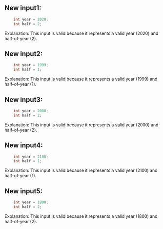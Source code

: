 ## New input1:
```java
    int year = 2020;
    int half = 2;
```
Explanation: This input is valid because it represents a valid year (2020) and half-of-year (2).

## New input2:
```java
    int year = 1999;
    int half = 1;
```
Explanation: This input is valid because it represents a valid year (1999) and half-of-year (1).

## New input3:
```java
    int year = 2000;
    int half = 2;
```
Explanation: This input is valid because it represents a valid year (2000) and half-of-year (2).

## New input4:
```java
    int year = 2100;
    int half = 1;
```
Explanation: This input is valid because it represents a valid year (2100) and half-of-year (1).

## New input5:
```java
    int year = 1800;
    int half = 2;
```
Explanation: This input is valid because it represents a valid year (1800) and half-of-year (2).
